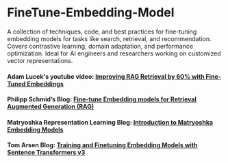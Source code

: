 # FineTune-Embedding-Model
A collection of techniques, code, and best practices for fine-tuning embedding models for tasks like search, retrieval, and recommendation. Covers contrastive learning, domain adaptation, and performance optimization. Ideal for AI engineers and researchers working on customized vector representations.

#### Adam Lucek's youtube video: [Improving RAG Retrieval by 60% with Fine-Tuned Embeddings](https://www.youtube.com/watch?v=v28Pu7hsJ0s)

#### Philipp Schmid’s Blog: [Fine-tune Embedding models for Retrieval Augmented Generation (RAG)](https://www.philschmid.de/fine-tune-embedding-model-for-rag#3-define-loss-function-with-matryoshka-representation)

#### Matryoshka Representation Learning Blog: [Introduction to Matryoshka Embedding Models](https://huggingface.co/blog/matryoshka)

#### Tom Arsen Blog: [Training and Finetuning Embedding Models with Sentence Transformers v3](https://huggingface.co/blog/train-sentence-transformers)
